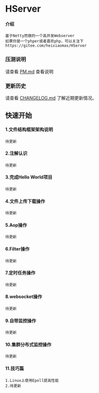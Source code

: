 # HServer

#### 介绍
    基于Netty而做的一个高并发Webserver
    如果你是一个phper或者喜欢php，可以关注下 
    https://gitee.com/heixiaomas/HServer
    
### 压测说明
请查看 [PM.md](PM.md) 查看说明


### 更新历史
请查看 [CHANGELOG.md](CHANGELOG.md) 了解近期更新情况。


## 快速开始
#### 1.文件结构框架架构说明
    待更新
#### 2.注解认识
    待更新
#### 3.完成Hello World项目
    待更新
#### 4.文件上传下载操作
    待更新    
#### 5.Aop操作
    待更新
#### 6.Filter操作
    待更新
#### 7.定时任务操作
    待更新
#### 8.websocket操作
    待更新
#### 9.自带监控操作
    待更新
#### 10.集群分布式监控操作
    待更新
#### 11.技巧篇
    1.Linux上使用Epoll提高性能
    2.待更新
